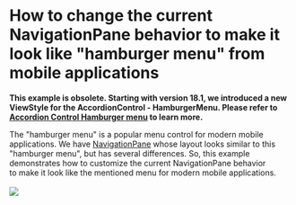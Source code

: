 # How to change the current NavigationPane behavior to make it look like "hamburger menu" from mobile applications

<p><b>This example is obsolete. Starting with version 18.1, we introduced a new ViewStyle for the AccordionControl - HamburgerMenu. Please refer to <a href="https://documentation.devexpress.com/WindowsForms/114553/Controls-and-Libraries/Navigation-Controls/Accordion-Control#hamburger_menu">Accordion Control Hamburger menu</a> to learn more.</b></p> 

<p>The "hamburger menu" is a popular menu control for modern mobile applications. We have <a href="https://documentation.devexpress.com/#WindowsForms/clsDevExpressXtraBarsNavigationNavigationPanetopic">NavigationPane</a> whose layout looks similar to this "hamburger menu", but has several differences. So, this example demonstrates how to customize the current NavigationPane behavior to make it look like the mentioned menu for modern mobile applications.<br><br><img src="https://raw.githubusercontent.com/DevExpress-Examples/how-to-change-the-current-navigationpane-behavior-to-make-it-look-like-hamburger-menu-from-t321985/15.2.9+/media/3bba46dd-9da6-11e5-80bf-00155d62480c.png"></p>

<br/>


